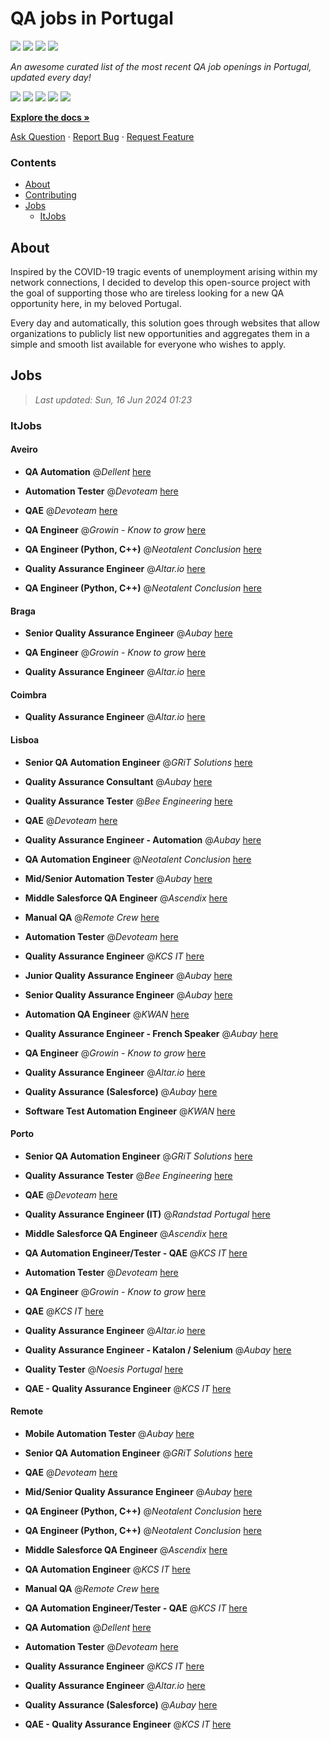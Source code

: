 QA jobs in Portugal
========================

![](https://img.shields.io/static/v1?label=%F0%9F%8C%9F&message=If%20Useful&color=BC4E99)
[![](https://img.shields.io/github/stars/sergiomartins8/qa-jobs-in-portugal)](https://github.com/sergiomartins8/qa-jobs-in-portugal/stargazers)
[![](https://img.shields.io/github/forks/sergiomartins8/qa-jobs-in-portugal)](https://github.com/sergiomartins8/qa-jobs-in-portugal/network/members)
[![](https://img.shields.io/badge/-sergiomartins8-blue?logo=Linkedin&logoColor=white)](https://www.linkedin.com/in/sergiomartins8/)

_An awesome curated list of the most recent QA job openings in Portugal, updated every day!_

[![](https://img.shields.io/github/v/release/sergiomartins8/qa-jobs-in-portugal)](https://github.com/sergiomartins8/qa-jobs-in-portugal/releases)
[![](https://github.com/sergiomartins8/qa-jobs-in-portugal/workflows/release/badge.svg)](https://github.com/sergiomartins8/qa-jobs-in-portugal/actions?query=workflow%3Arelease)
[![](https://img.shields.io/github/issues/sergiomartins8/qa-jobs-in-portugal)](https://github.com/sergiomartins8/qa-jobs-in-portugal/issues)
[![](https://img.shields.io/github/contributors/sergiomartins8/qa-jobs-in-portugal)](https://github.com/sergiomartins8/qa-jobs-in-portugal/graphs/contributors)
[![](https://img.shields.io/github/license/sergiomartins8/qa-jobs-in-portugal)](https://github.com/sergiomartins8/qa-jobs-in-portugal/blob/master/LICENSE)

**[Explore the docs »](https://github.com/sergiomartins8/qa-jobs-in-portugal/blob/master/docs/DOCUMENTATION.md)**

[Ask Question](https://github.com/sergiomartins8/qa-jobs-in-portugal/issues) 
·
[Report Bug](https://github.com/sergiomartins8/qa-jobs-in-portugal/issues)
·
[Request Feature](https://github.com/sergiomartins8/qa-jobs-in-portugal/issues)

### Contents
* [About](#about)
* [Contributing](https://github.com/sergiomartins8/qa-jobs-in-portugal/blob/master/docs/CONTRIBUTING.md)
* [Jobs](#jobs)
  * [ItJobs](#itjobs)

## About
Inspired by the COVID-19 tragic events of unemployment arising within my network connections, I decided to develop this open-source project with the goal of supporting those who are tireless looking for a new QA opportunity here, in my beloved Portugal.

Every day and automatically, this solution goes through websites that allow organizations to publicly list new opportunities and aggregates them in a simple and smooth list available for everyone who wishes to apply.

Jobs
---------

> _Last updated: Sun, 16 Jun 2024 01:23_

### ItJobs

#### Aveiro

- **QA Automation** @_Dellent_ [here](https://www.itjobs.pt/oferta/483407/qa-automation)


- **Automation Tester** @_Devoteam_ [here](https://www.itjobs.pt/oferta/483645/automation-tester)


- **QAE** @_Devoteam_ [here](https://www.itjobs.pt/oferta/484505/qae)


- **QA Engineer** @_Growin - Know to grow_ [here](https://www.itjobs.pt/oferta/484506/qa-engineer)


- **QA Engineer (Python, C++)** @_Neotalent Conclusion_ [here](https://www.itjobs.pt/oferta/483452/qa-engineer-python-c)


- **Quality Assurance Engineer** @_Altar.io_ [here](https://www.itjobs.pt/oferta/484844/quality-assurance-engineer)


- **QA Engineer (Python, C++)** @_Neotalent Conclusion_ [here](https://www.itjobs.pt/oferta/483451/qa-engineer-python-c)

#### Braga

- **Senior Quality Assurance Engineer** @_Aubay_ [here](https://www.itjobs.pt/oferta/484489/senior-quality-assurance-engineer)


- **QA Engineer** @_Growin - Know to grow_ [here](https://www.itjobs.pt/oferta/484506/qa-engineer)


- **Quality Assurance Engineer** @_Altar.io_ [here](https://www.itjobs.pt/oferta/484844/quality-assurance-engineer)

#### Coimbra

- **Quality Assurance Engineer** @_Altar.io_ [here](https://www.itjobs.pt/oferta/484844/quality-assurance-engineer)

#### Lisboa

- **Senior QA Automation Engineer** @_GRiT Solutions_ [here](https://www.itjobs.pt/oferta/483492/senior-qa-automation-engineer)


- **Quality Assurance Consultant** @_Aubay_ [here](https://www.itjobs.pt/oferta/484874/quality-assurance-consultant)


- **Quality Assurance Tester** @_Bee Engineering_ [here](https://www.itjobs.pt/oferta/484454/quality-assurance-tester)


- **QAE** @_Devoteam_ [here](https://www.itjobs.pt/oferta/484505/qae)


- **Quality Assurance Engineer - Automation** @_Aubay_ [here](https://www.itjobs.pt/oferta/484490/quality-assurance-engineer-katalon-selenium)


- **QA Automation Engineer** @_Neotalent Conclusion_ [here](https://www.itjobs.pt/oferta/483746/qa-automation-engineer)


- **Mid/Senior Automation Tester** @_Aubay_ [here](https://www.itjobs.pt/oferta/484491/mid-senior-automation-tester)


- **Middle Salesforce QA Engineer** @_Ascendix_ [here](https://www.itjobs.pt/oferta/484660/middle-salesforce-qa-engineer)


- **Manual QA** @_Remote Crew_ [here](https://www.itjobs.pt/oferta/484123/manual-qa)


- **Automation Tester** @_Devoteam_ [here](https://www.itjobs.pt/oferta/483645/automation-tester)


- **Quality Assurance Engineer** @_KCS IT_ [here](https://www.itjobs.pt/oferta/484965/quality-assurance-engineer)


- **Junior Quality Assurance Engineer** @_Aubay_ [here](https://www.itjobs.pt/oferta/484600/junior-quality-assurance-engineer)


- **Senior Quality Assurance Engineer** @_Aubay_ [here](https://www.itjobs.pt/oferta/484489/senior-quality-assurance-engineer)


- **Automation QA Engineer** @_KWAN_ [here](https://www.itjobs.pt/oferta/483383/automation-qa-engineer)


- **Quality Assurance Engineer - French Speaker** @_Aubay_ [here](https://www.itjobs.pt/oferta/484598/quality-assurance-engineer-french-speaker)


- **QA Engineer** @_Growin - Know to grow_ [here](https://www.itjobs.pt/oferta/484506/qa-engineer)


- **Quality Assurance Engineer** @_Altar.io_ [here](https://www.itjobs.pt/oferta/484844/quality-assurance-engineer)


- **Quality Assurance (Salesforce)** @_Aubay_ [here](https://www.itjobs.pt/oferta/484919/senior-quality-assurance-salesforce)


- **Software Test Automation Engineer** @_KWAN_ [here](https://www.itjobs.pt/oferta/483637/software-test-automation-engineer)

#### Porto

- **Senior QA Automation Engineer** @_GRiT Solutions_ [here](https://www.itjobs.pt/oferta/483492/senior-qa-automation-engineer)


- **Quality Assurance Tester** @_Bee Engineering_ [here](https://www.itjobs.pt/oferta/484454/quality-assurance-tester)


- **QAE** @_Devoteam_ [here](https://www.itjobs.pt/oferta/484505/qae)


- **Quality Assurance Engineer (IT)** @_Randstad Portugal_ [here](https://www.itjobs.pt/oferta/484313/quality-assurance-engineer-it)


- **Middle Salesforce QA Engineer** @_Ascendix_ [here](https://www.itjobs.pt/oferta/484660/middle-salesforce-qa-engineer)


- **QA Automation Engineer/Tester - QAE** @_KCS IT_ [here](https://www.itjobs.pt/oferta/484671/qa-automation-engineer-tester-qae)


- **Automation Tester** @_Devoteam_ [here](https://www.itjobs.pt/oferta/483645/automation-tester)


- **QA Engineer** @_Growin - Know to grow_ [here](https://www.itjobs.pt/oferta/484506/qa-engineer)


- **QAE** @_KCS IT_ [here](https://www.itjobs.pt/oferta/484352/qae)


- **Quality Assurance Engineer** @_Altar.io_ [here](https://www.itjobs.pt/oferta/484844/quality-assurance-engineer)


- **Quality Assurance Engineer - Katalon / Selenium** @_Aubay_ [here](https://www.itjobs.pt/oferta/484597/quality-assurance-engineer-katalon-selenium)


- **Quality Tester** @_Noesis Portugal_ [here](https://www.itjobs.pt/oferta/483590/quality-tester-porto)


- **QAE - Quality Assurance Engineer** @_KCS IT_ [here](https://www.itjobs.pt/oferta/484115/qae-quality-assurance-engineer)

#### Remote

- **Mobile Automation Tester** @_Aubay_ [here](https://www.itjobs.pt/oferta/484599/mobile-automation-tester)


- **Senior QA Automation Engineer** @_GRiT Solutions_ [here](https://www.itjobs.pt/oferta/483492/senior-qa-automation-engineer)


- **QAE** @_Devoteam_ [here](https://www.itjobs.pt/oferta/484505/qae)


- **Mid/Senior Quality Assurance Engineer** @_Aubay_ [here](https://www.itjobs.pt/oferta/484601/mid-senior-quality-assurance-engineer)


- **QA Engineer (Python, C++)** @_Neotalent Conclusion_ [here](https://www.itjobs.pt/oferta/483452/qa-engineer-python-c)


- **QA Engineer (Python, C++)** @_Neotalent Conclusion_ [here](https://www.itjobs.pt/oferta/483451/qa-engineer-python-c)


- **Middle Salesforce QA Engineer** @_Ascendix_ [here](https://www.itjobs.pt/oferta/484660/middle-salesforce-qa-engineer)


- **QA Automation Engineer** @_KCS IT_ [here](https://www.itjobs.pt/oferta/483803/qa-automation-engineer-netherlands)


- **Manual QA** @_Remote Crew_ [here](https://www.itjobs.pt/oferta/484123/manual-qa)


- **QA Automation Engineer/Tester - QAE** @_KCS IT_ [here](https://www.itjobs.pt/oferta/484671/qa-automation-engineer-tester-qae)


- **QA Automation** @_Dellent_ [here](https://www.itjobs.pt/oferta/483407/qa-automation)


- **Automation Tester** @_Devoteam_ [here](https://www.itjobs.pt/oferta/483645/automation-tester)


- **Quality Assurance Engineer** @_KCS IT_ [here](https://www.itjobs.pt/oferta/484965/quality-assurance-engineer)


- **Quality Assurance Engineer** @_Altar.io_ [here](https://www.itjobs.pt/oferta/484844/quality-assurance-engineer)


- **Quality Assurance (Salesforce)** @_Aubay_ [here](https://www.itjobs.pt/oferta/484919/senior-quality-assurance-salesforce)


- **QAE - Quality Assurance Engineer** @_KCS IT_ [here](https://www.itjobs.pt/oferta/484115/qae-quality-assurance-engineer)

